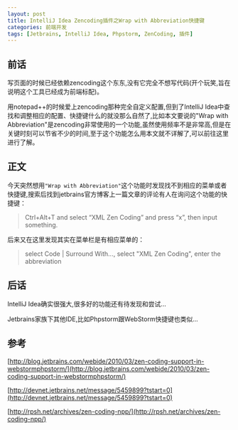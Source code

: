 ```yaml
---
layout: post
title: IntelliJ Idea Zencoding插件之Wrap with Abbreviation快捷键
categories: 前端开发
tags: [Jetbrains, IntelliJ Idea, Phpstorm, ZenCoding, 插件]
---
```

## 前话 ##
写页面的时候已经依赖zencoding这个东东,没有它完全不想写代码(开个玩笑,旨在说明这个工具已经成为前端标配)。

用notepad++的时候爱上zencoding那种完全自定义配置,但到了IntelliJ Idea中查找和调整相应的配置、快捷键什么的就没那么自然了,比如本文要说的"Wrap with Abbreviation"是zencoding非常使用的一个功能,虽然使用频率不是非常高,但是在关键时刻可以节省不少的时间,至于这个功能怎么用本文就不详解了,可以前往这里进行了解。

## 正文 ##

今天突然想用`"Wrap with Abbreviation"`这个功能时发现找不到相应的菜单或者快捷键,搜索后找到jetbrains官方博客上一篇文章的评论有人在询问这个功能的快捷键：

> Ctrl+Alt+T and select “XML Zen Coding” and press “x”, then input something.

后来又在这里发现其实在菜单栏是有相应菜单的：

> select Code | Surround With..., select "XML Zen Coding", enter the abbreviation

## 后话 ##

IntelliJ Idea确实很强大,很多好的功能还有待发现和尝试...

Jetbrains家族下其他IDE,比如Phpstorm跟WebStorm快捷键也类似...

## 参考 ##

[http://blog.jetbrains.com/webide/2010/03/zen-coding-support-in-webstormphpstorm/](http://blog.jetbrains.com/webide/2010/03/zen-coding-support-in-webstormphpstorm/)

[http://devnet.jetbrains.net/message/5459899?tstart=0](http://devnet.jetbrains.net/message/5459899?tstart=0)

[http://rpsh.net/archives/zen-coding-npp/](http://rpsh.net/archives/zen-coding-npp/)